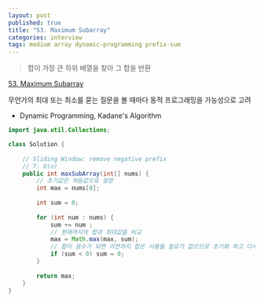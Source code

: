 ```yaml
---
layout: post
published: true
title: "53. Maximum Subarray"
categories: interview
tags: medium array dynamic-programming prefix-sum
---
```


> 합이 가장 큰 하위 배열을 찾아 그 합을 반환

[53. Maximum Subarray](https://leetcode.com/problems/maximum-subarray/)

무언가의 최대 또는 최소를 묻는 질문을 볼 때마다 동적 프로그래밍을 가능성으로 고려
- Dynamic Programming, Kadane's Algorithm

```java
import java.util.Collections;

class Solution {
    
    // Sliding Window: remove negative prefix
    // T: O(n)
    public int maxSubArray(int[] nums) {
        // 초기값은 처음값으로 설정
        int max = nums[0];
       
        int sum = 0;
        
        for (int num : nums) {
            sum += num ;
            // 현재까지의 합과 최대값을 비교
            max = Math.max(max, sum);
            // 합이 음수가 되면 이전까지 합은 사용될 필요가 없으므로 초기화 하고 다시 시작 한다. 
            if (sum < 0) sum = 0;
        }
        
        return max;
    }
}
```